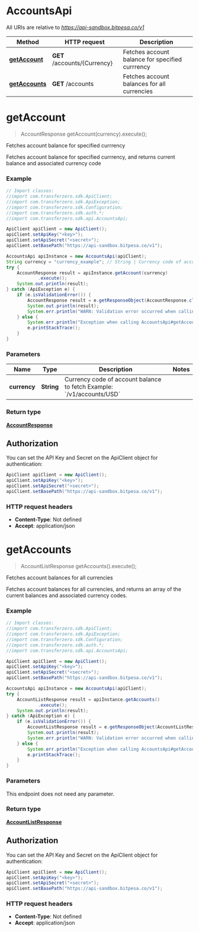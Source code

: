 # AccountsApi

All URIs are relative to *https://api-sandbox.bitpesa.co/v1*

Method | HTTP request | Description
------------- | ------------- | -------------
[**getAccount**](AccountsApi.md#getAccount) | **GET** /accounts/{Currency} | Fetches account balance for specified currrency
[**getAccounts**](AccountsApi.md#getAccounts) | **GET** /accounts | Fetches account balances for all currencies


<a name="getAccount"></a>
# **getAccount**
> AccountResponse getAccount(currency).execute();

Fetches account balance for specified currrency

Fetches account balance for specified currrency, and returns current balance and associated currency code

### Example
```java
// Import classes:
//import com.transferzero.sdk.ApiClient;
//import com.transferzero.sdk.ApiException;
//import com.transferzero.sdk.Configuration;
//import com.transferzero.sdk.auth.*;
//import com.transferzero.sdk.api.AccountsApi;

ApiClient apiClient = new ApiClient();
apiClient.setApiKey("<key>");
apiClient.setApiSecret("<secret>");
apiClient.setBasePath("https://api-sandbox.bitpesa.co/v1");

AccountsApi apiInstance = new AccountsApi(apiClient);
String currency = "currency_example"; // String | Currency code of account balance to fetch  Example: `/v1/accounts/USD`
try {
    AccountResponse result = apiInstance.getAccount(currency)
            .execute();
    System.out.println(result);
} catch (ApiException e) {
    if (e.isValidationError()) {
        AccountResponse result = e.getResponseObject(AccountResponse.class);
        System.out.println(result);
        System.err.println("WARN: Validation error occurred when calling the endpoint");
    } else {
        System.err.println("Exception when calling AccountsApi#getAccount");
        e.printStackTrace();
    }
}
```

### Parameters

Name | Type | Description  | Notes
------------- | ------------- | ------------- | -------------
 **currency** | **String**| Currency code of account balance to fetch  Example: &#x60;/v1/accounts/USD&#x60; |

### Return type

[**AccountResponse**](AccountResponse.md)

## Authorization

You can set the API Key and Secret on the ApiClient object for authentication:

```java
ApiClient apiClient = new ApiClient();
apiClient.setApiKey("<key>");
apiClient.setApiSecret("<secret>");
apiClient.setBasePath("https://api-sandbox.bitpesa.co/v1");
```
### HTTP request headers

 - **Content-Type**: Not defined
 - **Accept**: application/json

<a name="getAccounts"></a>
# **getAccounts**
> AccountListResponse getAccounts().execute();

Fetches account balances for all currencies

Fetches account balances for all currencies, and returns an array of the current balances and associated currency codes.

### Example
```java
// Import classes:
//import com.transferzero.sdk.ApiClient;
//import com.transferzero.sdk.ApiException;
//import com.transferzero.sdk.Configuration;
//import com.transferzero.sdk.auth.*;
//import com.transferzero.sdk.api.AccountsApi;

ApiClient apiClient = new ApiClient();
apiClient.setApiKey("<key>");
apiClient.setApiSecret("<secret>");
apiClient.setBasePath("https://api-sandbox.bitpesa.co/v1");

AccountsApi apiInstance = new AccountsApi(apiClient);
try {
    AccountListResponse result = apiInstance.getAccounts()
            .execute();
    System.out.println(result);
} catch (ApiException e) {
    if (e.isValidationError()) {
        AccountListResponse result = e.getResponseObject(AccountListResponse.class);
        System.out.println(result);
        System.err.println("WARN: Validation error occurred when calling the endpoint");
    } else {
        System.err.println("Exception when calling AccountsApi#getAccounts");
        e.printStackTrace();
    }
}
```

### Parameters
This endpoint does not need any parameter.

### Return type

[**AccountListResponse**](AccountListResponse.md)

## Authorization

You can set the API Key and Secret on the ApiClient object for authentication:

```java
ApiClient apiClient = new ApiClient();
apiClient.setApiKey("<key>");
apiClient.setApiSecret("<secret>");
apiClient.setBasePath("https://api-sandbox.bitpesa.co/v1");
```
### HTTP request headers

 - **Content-Type**: Not defined
 - **Accept**: application/json

